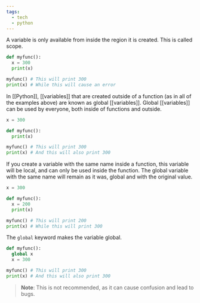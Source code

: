 ```yaml
---
tags:
  - tech
  - python
---
```

A variable is only available from inside the region it is created. This is called scope.

```python
def myfunc():
  x = 300
  print(x)

myfunc() # This will print 300
print(x) # While this will cause an error
```

In [[Python]], [[variables]] that are created outside of a function (as in all of the examples above) are known as global [[variables]]. Global [[variables]] can be used by everyone, both inside of functions and outside.

```python
x = 300

def myfunc():
  print(x)

myfunc() # This will print 300
print(x) # And this will also print 300
```

If you create a variable with the same name inside a function, this variable will be local, and can only be used inside the function. The global variable with the same name will remain as it was, global and with the original value.

```python
x = 300

def myfunc():
  x = 200
  print(x)

myfunc() # This will print 200
print(x) # While this will print 300
```

The `global` keyword makes the variable global.

```python
def myfunc():
  global x
  x = 300

myfunc() # This will print 300
print(x) # And this will also print 300
```
> **Note**: This is not recommended, as it can cause confusion and lead to bugs.